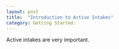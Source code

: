 ```yaml
---
layout: post
title:  "Introduction to Active Intakes"
category: Getting Started:
---
```


Active intakes are very important.
